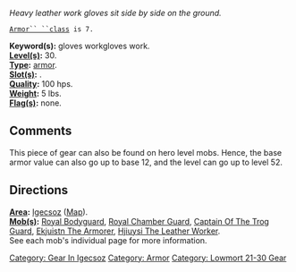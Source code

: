 *Heavy leather work gloves sit side by side on the ground.*

[`Armor`` ``class`](Armor_Values.md "wikilink")` is 7.`

**Keyword(s):** gloves workgloves work.  
**[Level(s)](Object_Level.md "wikilink"):** 30.  
**[Type](:Category:_Object_Types.md "wikilink"):**
[armor](:Category:_Armor.md "wikilink").  
**[Slot(s)](Object_Slots.md "wikilink"):** <worn on hands>.  
**[Quality](Object_Quality.md "wikilink"):** 100 hps.  
**[Weight](Object_Weight.md "wikilink"):** 5 lbs.  
**[Flag(s)](:Category:_Object_Flags.md "wikilink"):** none.  

## Comments

This piece of gear can also be found on hero level mobs. Hence, the base
armor value can also go up to base 12, and the level can go up to level
52.

## Directions

**[Area](:Category:_Areas.md "wikilink"):**
[Igecsoz](:Category:_Igecsoz.md "wikilink")
([Map](Igecsoz_Map.md "wikilink")).  
**[Mob(s)](:Category:_Mobs.md "wikilink"):** [Royal
Bodyguard](Royal_Bodyguard "wikilink"), [Royal Chamber
Guard](Royal_Chamber_Guard "wikilink"), [Captain Of The Trog
Guard](Captain_Of_The_Trog_Guard "wikilink"), [Ekjuistn The
Armorer](Ekjuistn_The_Armorer "wikilink"), [Hjiuysi The Leather
Worker](Hjiuysi_The_Leather_Worker "wikilink").  
See each mob's individual page for more information.  

[Category: Gear In Igecsoz](Category:_Gear_In_Igecsoz "wikilink")
[Category: Armor](Category:_Armor "wikilink") [Category: Lowmort 21-30
Gear](Category:_Lowmort_21-30_Gear "wikilink")
